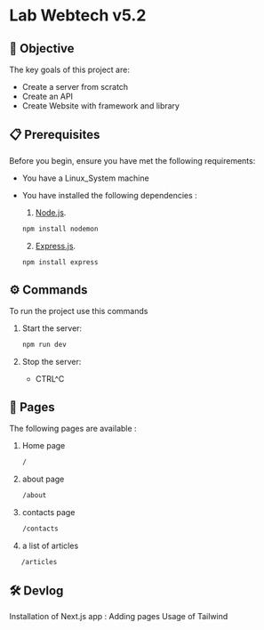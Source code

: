 # Lab Webtech v5.2

## 🚀 Objective

The key goals of this project are:
- Create a server from scratch
- Create an API
- Create Website with framework and library

## 📋 Prerequisites

Before you begin, ensure you have met the following requirements:

- You have a Linux_System machine
- You have installed the following dependencies :
  1. [Node.js]([https://nodejs.org/en]).
  
   ```bash
   npm install nodemon
   ```

   2. [Express.js]([https://expressjs.com/]).
    ```bash
   npm install express
    ```


## ⚙️ Commands

To run the project use this commands

1. Start the server:
   ```bash
   npm run dev
   ```
   
2. Stop the server:
   - CTRL^C
  

## 📄 Pages

The following pages are available :

1. Home page
   ```bash
   /
   ```
2. about page
   ```bash
   /about
   ```
3. contacts page
   ```bash
   /contacts
   ```
4. a list of articles
```bash
   /articles
   ```

## 🛠️ Devlog

Installation of Next.js app :
Adding pages
Usage of Tailwind
